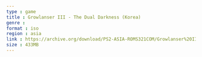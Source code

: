 ```yaml
---
type : game
title : Growlanser III - The Dual Darkness (Korea)
genre : 
format : iso
region : asia
link : https://archive.org/download/PS2-ASIA-ROMS321COM/Growlanser%20III%20-%20The%20Dual%20Darkness%20%28Korea%29.7z
size : 433MB
---
```

